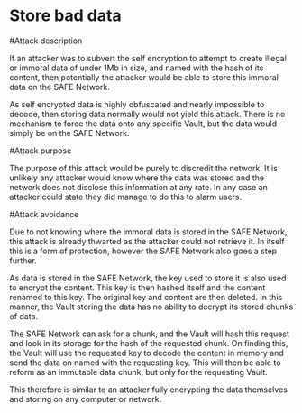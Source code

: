 # Store bad data

#Attack description

If an attacker was to subvert the self encryption to attempt to create illegal or immoral data of under 1Mb in size, and named with the hash of its content, then potentially the attacker would be able to store this immoral data on the SAFE Network.

As self encrypted data is highly obfuscated and nearly impossible to decode, then storing data normally would not yield this attack. There is no mechanism to force the data onto any specific Vault, but the data would simply be on the SAFE Network.

#Attack purpose

The purpose of this attack would be purely to discredit the network. It is unlikely any attacker would know where the data was stored and the network does not disclose this information at any rate. In any case an attacker could state they did manage to do this to alarm users.

#Attack avoidance

Due to not knowing where the immoral data is stored in the SAFE Network, this attack is already thwarted as the attacker could not retrieve it. In itself this is a form of protection, however the SAFE Network also goes a step further.

As data is stored in the SAFE Network, the key used to store it is also used to encrypt the content. This key is then hashed itself and the content renamed to this key. The original key and content are then deleted. In this manner, the Vault storing the data has no ability to decrypt its stored chunks of data.

The SAFE Network can ask for a chunk, and the Vault will hash this request and look in its storage for the hash of the requested chunk. On finding this, the Vault will use the requested key to decode the content in memory and send the data on named with the requesting key. This will then be able to reform as an immutable data chunk, but only for the requesting Vault.

This therefore is similar to an attacker fully encrypting the data themselves and storing on any computer or network.

